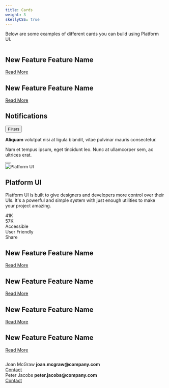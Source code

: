 ```yaml
---
title: Cards
weight: 3
skellyCSS: true
---
```


Below are some examples of different cards you can build using Platform UI.

<div class="block-container tablet-up-2 lg-tablet-up-3 laptop-up-4 blocks p-2 cards" style="--skelly-color: var(--light-mid);">
    <div class="block">
        <div class="card p-0 rounded-3">
            <div class="flex flex--column h-100">
                <img class="flex--grow" src="https://cdn.pixabay.com/photo/2016/11/29/05/45/astronomy-1867616__340.jpg" alt="">
                <div class="background--black p-3">
                    <h2 class="text--size-md text--light-mid flex flex--column">
                        <span class="text--size-sm text--light">New Feature</span>
                        Feature Name
                    </h2>
                    <p class="skeleton" data-lines="4" role="presentation"></p>
                    <a href="#" class="text--skyblue border--color-transparent text-hover--lightblue text-underline--hover">Read More</a>
                </div>
            </div>
        </div>
    </div>
    <div class="block">
        <div class="card p-0 rounded-3">
            <div class="flex flex--column h-100">
                <img class="flex--grow" src="https://cdn.pixabay.com/photo/2011/12/14/12/21/orion-nebula-11107__340.jpg" alt="">
                <div class="background--black p-3">
                    <h2 class="text--size-md text--light-mid flex flex--column">
                        <span class="text--size-sm text--light">New Feature</span>
                        Feature Name
                    </h2>
                    <p class="skeleton" data-lines="4" role="presentation"></p>
                    <a href="#" class="text--skyblue border--color-transparent text-hover--lightblue text-underline--hover">Read More</a>
                </div>
            </div>
        </div>
    </div>
</div>

<section class="my-4">
    <div class="block-container tablet-up-2 blocks p-2 cards">
        <div class="block">
            <div class="card rounded-3 p-3 background--black">
                <div class="flex flex--justify-between border-b p-2 mb-3">
                    <h2 class="text--size-md text--light-mid">Notifications</h2>
                    <button class="button--plain text--light flex flex--align-center">
                        <i class="pi-users mr-1"></i>
                        Filters
                    </button>
                </div>
                <div class="flex flex--align-start flex--justify-between">
                    <div class="flex flex--align-start pr-3">
                        <div class="pos-rel pb-2 pr-2">
                            <div class="pill--circle-large background--base"></div>
                            <div class="pill--circle background--positive pos-abs pin-bottom pin-right border border--color-black border--width-3 flex--center-content">
                                <i class="pi-speech-bubble text--white text--size-sm"></i>
                            </div>
                        </div>
                        <div class="flex flex--column flex--grow ml-2">
                            <p class="text--light-mid">
                                <strong>Aliquam</strong> volutpat nisi at ligula blandit, vitae pulvinar mauris consectetur.
                            </p>
                            <p class="text--light">
                                Nam et tempus ipsum, eget tincidunt leo. Nunc at ullamcorper sem, ac ultrices erat.
                            </p>
                        </div>
                    </div>
                    <button class="button--plain text--size-2xs text--light flex p-2">
                        <i class="pi-circle-solid"></i>
                        <i class="pi-circle-solid px-1"></i>
                        <i class="pi-circle-solid"></i>
                    </button>
                </div>
            </div>
        </div>
    </div>
</section>

<section class="my-4 background--lavender px-3">
    <div class="block-container tablet-up-2 blocks p-2 cards">
        <div class="block rounded-3">
            <div class="rounded-3 p-0 pos-rel overflow-hidden background--light-purple">
                <div class="pos-rel pt-4">
                    <div class="background--white rounded-tl--3 rounded-tr--3">
                        <div class="pill--circle-large background--purple border border--color-white border--width-2 pos-abs pin-top pin-left mt-2 ml-2 p-2 flex--ccenter-content">
                            <img src="/images/platform-ui.svg" class="h-100" alt=" Platform UI">
                        </div>
                        <div class="pt-3 px-2 pb-2">
                            <h2 class="text--size-md mt-2 text--black">
                                <strong>Platform UI</strong>
                            </h2>
                            <p class="text--black">
                                Platform UI is built to give designers and developers more control over their UIs. It's a powerful and simple system with just enough utilities to make your project amazing.
                            </p>
                            <div class="flex">
                                <div class="flex flex--align-center text--base mr-3">
                                    <i class="pi-user-solid text--size-sm mr-1"></i>
                                    <span>41K</span>
                                </div>
                                <div class="flex flex--align-center text--base ml-3">
                                    <i class="pi-download-cloud text--size-sm mr-1"></i>
                                    <span>57K</span>
                                </div>
                            </div>
                            <div class="mt-3 flex">
                                <div class="pill mr-3">
                                    <i class="pi-universal-access mr-1"></i>
                                    Accessible
                                </div>
                                <div class="pill mr-3">
                                    <i class="pi-users mr-1"></i>
                                    User Friendly
                                </div>
                                <div class="pill mr-3">
                                    <i class="pi-share mr-1"></i>
                                    Share
                                </div>
                            </div>
                        </div>
                    </div>
                </div>
            </div>
        </div>
    </div>
</section>

<section class="my-4">
    <div class="block-container tablet-up-2 lg-tablet-up-3 laptop-up-4 blocks p-2 cards">
        <div class="block">
            <div class="card">
                <div class="flex flex--column h-100">
                    <img class="card__image flex--grow" src="https://cdn.pixabay.com/photo/2016/11/29/05/45/astronomy-1867616__340.jpg" alt="">
                    <div>
                        <h2 class="text--size-md flex flex--column">
                            <span class="text--size-sm">New Feature</span>
                            Feature Name
                        </h2>
                        <p class="skeleton" data-lines="4" role="presentation"></p>
                        <a href="#">Read More</a>
                    </div>
                </div>
            </div>
        </div>
        <div class="block">
            <div class="card">
                <div class="flex flex--column h-100">
                    <img class="card__image flex--grow" src="https://cdn.pixabay.com/photo/2011/12/14/12/21/orion-nebula-11107__340.jpg" alt="">
                    <div>
                        <h2 class="text--size-md flex flex--column">
                            <span class="text--size-sm">New Feature</span>
                            Feature Name
                        </h2>
                        <p class="skeleton" data-lines="4" role="presentation"></p>
                        <a href="#">Read More</a>
                    </div>
                </div>
            </div>
        </div>
    </div>
</section>

<section class="my-4">
    <div class="block-container tablet-up-2 lg-tablet-up-3 laptop-up-4 blocks p-2 cards">
        <div class="block">
            <div class="card rounded-3 p-2">
                <div class="flex flex--column h-100">
                    <img class="rounded-2 flex--grow" src="https://cdn.pixabay.com/photo/2016/11/29/05/45/astronomy-1867616__340.jpg" alt="">
                    <div class="py-3">
                        <h2 class="text--size-md flex flex--column">
                            <span class="text--size-sm">New Feature</span>
                            Feature Name
                        </h2>
                        <p class="skeleton" data-lines="4" role="presentation"></p>
                        <a href="#" >Read More</a>
                    </div>
                </div>
            </div>
        </div>
        <div class="block">
            <div class="card rounded-3 p-2">
                <div class="flex flex--column h-100">
                    <img class="rounded-2 flex--grow" src="https://cdn.pixabay.com/photo/2011/12/14/12/21/orion-nebula-11107__340.jpg" alt="">
                    <div class="py-3">
                        <h2 class="text--size-md flex flex--column">
                            <span class="text--size-sm">New Feature</span>
                            Feature Name
                        </h2>
                        <p class="skeleton" data-lines="4" role="presentation"></p>
                        <a href="#" >Read More</a>
                    </div>
                </div>
            </div>
        </div>
    </div>
</section>

<section class="my-4">
    <div class="block-container tablet-up-2 lg-tablet-up-3 laptop-up-4 blocks p-2 cards">
        <div class="block">
            <div class="card rounded-3 p-0">
                <div class="flex flex--column h-100">
                    <img class="flex--grow" src="https://cdn.pixabay.com/photo/2016/11/29/05/45/astronomy-1867616__340.jpg" alt="">
                    <div class="flex flex--align-start p-3">
                        <div class="pill--circle-large background--base"></div>
                        <div class="flex--grow ml-2">
                            <p class="skeleton" data-lines="3" role="presentation"></p>
                        </div>
                    </div>
                </div>
            </div>
        </div>
        <div class="block">
            <div class="card rounded-3 p-0">
                <div class="flex flex--column h-100">
                    <img class="flex--grow" src="https://cdn.pixabay.com/photo/2011/12/14/12/21/orion-nebula-11107__340.jpg" alt="">
                    <div class="flex flex--align-start p-3">
                        <div class="pill--circle-large background--base"></div>
                        <div class="flex--grow ml-2">
                            <p class="skeleton" data-lines="3" role="presentation"></p>
                        </div>
                    </div>
                </div>
            </div>
        </div>
    </div>
</section>

<section class="my-4">
    <div class="block-container tablet-up-2 blocks p-2 cards">
        <div class="block">
            <div class="card rounded-3 p-3">
                <div class="flex flex--align-center flex--justify-between">
                    <div class="flex flex--align-start">
                        <div class="pill--circle-large background--base"></div>
                        <div class="flex flex--column flex--grow ml-2">
                            <span>Joan McGraw</span>
                            <strong class="text--navy text--size-sm">joan.mcgraw@company.com</strong>
                        </div>
                    </div>
                    <a href="#" class="button button--med-blue">Contact</a>
                </div>
            </div>
        </div>
        <div class="block">
            <div class="card rounded-3 p-3">
                <div class="flex flex--align-center flex--justify-between">
                    <div class="flex flex--align-start">
                        <div class="pill--circle-large background--base"></div>
                        <div class="flex flex--column flex--grow ml-2">
                            <span>Peter Jacobs</span>
                            <strong class="text--navy text--size-sm">peter.jacobs@company.com</strong>
                        </div>
                    </div>
                    <a href="#" class="button button--med-blue">Contact</a>
                </div>
            </div>
        </div>
    </div>
</section>
